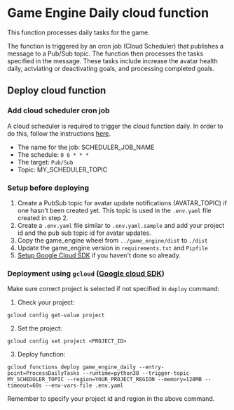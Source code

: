 # Game Engine Daily cloud function
This function processes daily tasks for the game.

The function is triggered by an cron job (Cloud Scheduler) that publishes a message to a Pub/Sub topic. The function then processes the tasks specified in the message. These tasks include increase the avatar health daily, actviating or deactivating goals, and processing completed goals.


## Deploy cloud function


### Add cloud scheduler cron job
A cloud scheduler is required to trigger the cloud function daily. In order to do this, follow the instructions [here](https://cloud.google.com/scheduler/docs/creating).

* The name for the job: SCHEDULER_JOB_NAME
* The schedule: `0 6 * * * `
* The target: `Pub/Sub`
* Topic: MY_SCHEDULER_TOPIC


### Setup before deploying
1. Create a PubSub topic for avatar update notifications (AVATAR_TOPIC) if one hasn't been created yet. This topic is used in the `.env.yaml` file created in step 2.
2. Create a `.env.yaml` file similar to `.env.yaml.sample` and add your project id and the pub sub topic id for avatar updates.
3. Copy the game_engine wheel from `../game_engine/dist` to `./dist`
4. Update the game_engine version in `requirements.txt` and `Pipfile`
5. [Setup Google Cloud SDK](https://cloud.google.com/sdk/docs/install) if you haven't done so already.


### Deployment using `gcloud` ([Google cloud SDK](https://cloud.google.com/sdk/docs/install))
Make sure correct project is selected if not specified in `deploy` command:

1. Check your project:
  ```
  gcloud config get-value project
  ```

2. Set the project:
  ```
  gcloud config set project <PROJECT_ID>
  ```

3. Deploy function:
  ```
gcloud functions deploy game_engine_daily --entry-point=ProcessDailyTasks --runtime=python38 --trigger-topic MY_SCHEDULER_TOPIC --region=YOUR_PROJECT_REGION --memory=128MB --timeout=60s --env-vars-file .env.yaml
  ```
Remember to specify your project id and region in the above command.
